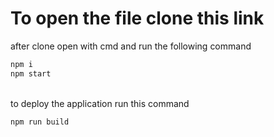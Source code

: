# To open the file clone this link

after clone open with cmd  and run the following command
<br/>

```sh
npm i
npm start
```
<br/>
to deploy the application run this command
<br/>

```sh
npm run build
```
